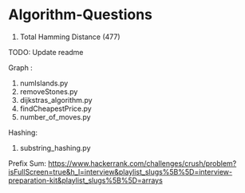 # Algorithm-Questions



1. Total Hamming Distance (477)


TODO: Update readme


Graph : 
1. numIslands.py
2. removeStones.py
3. dijkstras_algorithm.py
4. findCheapestPrice.py
5. number_of_moves.py

Hashing:
1. substring_hashing.py

Prefix Sum:
https://www.hackerrank.com/challenges/crush/problem?isFullScreen=true&h_l=interview&playlist_slugs%5B%5D=interview-preparation-kit&playlist_slugs%5B%5D=arrays
